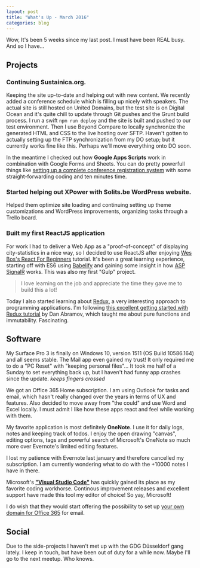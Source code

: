 ```yaml
---
layout: post
title: "What's Up - March 2016"
categories: blog
---
```


Wow, It's been 5 weeks since my last post. I must have been REAL busy. And so I have...

## Projects

### Continuing Sustainica.org.

Keeping the site up-to-date and helping out with new content. We recently added a conference schedule which is filling up nicely with speakers. The actual site is still hosted on United Domains, but the test site is on Digital Ocean and it's quite chill to update through Git pushes and the Grunt build process. I run a swift ```npm run deploy``` and the site is built and pushed to our test environment. Then I use Beyond Compare to locally synchronize the generated HTML and CSS to the live hosting over SFTP. Haven't gotten to actually setting up the FTP synchronization from my DO setup; but it currently works fine like this. Perhaps we'll move everything onto DO soon.

In the meantime I checked out how **Google Apps Scripts** work in combination with Google Forms and Sheets. You can do pretty powerfull things like [setting up a complete conference registration system](https://developers.google.com/apps-script/quickstart/forms#try_it_out) with some straight-forwarding coding and ten minutes time.

### Started helping out XPower with Solits.be WordPress website.

Helped them optimize site loading and continuing setting up theme customizations and WordPress improvements, organizing tasks through a Trello board.

### Built my first ReactJS application

For work I had to deliver a Web App as a "proof-of-concept" of displaying city-statistics in a nice way, so I decided to use ReactJS after enjoying [Wes Bos's React For Beginners](reactforbeginners.com) tutorial.
It's been a great learning experience, starting off with ES6 using [Babelify](https://babeljs.io/) and gaining some insight in how [ASP SignalR](http://www.asp.net/signalr) works. This was also my first "Gulp" project.

> I love learning on the job and appreciate the time they gave me to build this a lot!

Today I also started learning about [Redux](https://github.com/reactjs/redux), a very interesting approach to programming applications. I'm following [this excellent getting started with Redux tutorial](https://egghead.io/series/getting-started-with-redux) by Dan Abramov, which taught me about pure functions and immutability. Fascinating.

## Software

My Surface Pro 3 is finally on Windows 10, version 1511 (OS Build 10586.164) and all seems stable. The Mail app even gained my trust! It only required me to do a "PC Reset" with "keeping personal files"... It took me half of a Sunday to set everything back up, but I haven't had funny app crashes since the update. *keeps fingers crossed*

We got an Office 365 Home subscription. I am using Outlook for tasks and email, which hasn't really changed over the years in terms of UX and features. Also decided to move away from "the could" and use Word and Excel locally. I must admit I like how these apps react and feel while working with them.

My favorite application is most definitely **OneNote**. I use it for daily logs, notes and keeping track of todos. I enjoy the open drawing "canvas", editing options, tags and powerful search of Microsoft's OneNote so much more over Evernote's limited editing features.

I lost my patience with Evernote last january and therefore cancelled my subscription. I am currently wondering what to do with the +10000 notes I have in there.

Microsoft's **["Visual Studio Code"](https://code.visualstudio.com/)** has quickly gained its place as my favorite coding workhorse. Continous improvement releases and excellent support have made this tool my editor of choice! So yay, Microsoft!

I do wish that they would start offering the possibility to set up [your own domain for Office 365](https://answers.microsoft.com/en-us/office/forum/office_365hp-office_install/use-of-own-domain-name-with-office-365-homepremium/77d72795-dd77-4f08-a2f5-a273603453eb) for email.

## Social

Due to the side-projects I haven't met up with the GDG Düsseldorf gang lately. I keep in touch, but have been out of duty for a while now. Maybe I'll go to the next meetup. Who knows.